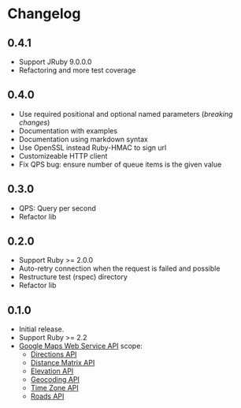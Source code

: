 # Changelog

## 0.4.1

* Support JRuby 9.0.0.0
* Refactoring and more test coverage

## 0.4.0

* Use required positional and optional named parameters (_breaking changes_)
* Documentation with examples
* Documentation using markdown syntax
* Use OpenSSL instead Ruby-HMAC to sign url
* Customizeable HTTP client
* Fix QPS bug: ensure number of queue items is the given value

## 0.3.0

* QPS: Query per second
* Refactor lib

## 0.2.0

* Support Ruby >= 2.0.0
* Auto-retry connection when the request is failed and possible
* Restructure test (rspec) directory
* Refactor lib

## 0.1.0

* Initial release.
* Support Ruby >= 2.2
* [Google Maps Web Service API](https://developers.google.com/maps/documentation/webservices/) scope:
    - [Directions API](https://developers.google.com/maps/documentation/directions/)
    - [Distance Matrix API](https://developers.google.com/maps/documentation/distancematrix/)
    - [Elevation API](https://developers.google.com/maps/documentation/elevation/)
    - [Geocoding API](https://developers.google.com/maps/documentation/geocoding/)
    - [Time Zone API](https://developers.google.com/maps/documentation/timezone/)
    - [Roads API](https://developers.google.com/maps/documentation/roads/)